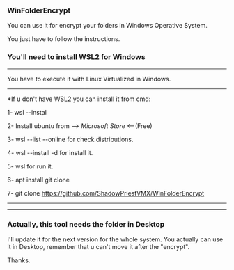 ### WinFolderEncrypt ###


You can use it for encrypt your folders in Windows Operative System.

You just have to follow the instructions.

### You'll need to install WSL2 for Windows ###


----------------------------------------------------------

You have to execute it with Linux Virtualized in Windows.

----------------------------------------------------------



*If u don't have WSL2 you can install it from cmd:


1- wsl --instal

2- Install ubuntu from --> *Microsoft Store* <--(Free)

3- wsl --list --online for check distributions.

4- wsl --install -d <DistroName> for install it.
  
5- wsl for run it.
 
6- apt install git clone
  
7- git clone https://github.com/ShadowPriestVMX/WinFolderEncrypt
  
  
  ___________________________________________________________________
  ___________________________________________________________________
  
### Actually, this tool needs the folder in Desktop ###
 
 I'll update it for the next version for the whole system.
 You actually can use it in Desktop, remember that u can't move it after the "encrypt".
 
 Thanks.
